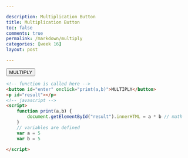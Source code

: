 ```yaml
--- 

description: Multiplication Button
title: Multiplication Button
toc: false
comments: true
permalink: /markdown/multiply
categories: [week 16]
layout: post

---
```

<button id="enter" onclick="print(a,b)">MULTIPLY</button>
<p id="result"></p>
<script>
    function print(a,b) {
        document.getElementById("result").innerHTML = a * b
    }
    var a = 5
    var b = 5
</script>

```html
<!-- function is called here -->
<button id="enter" onclick="print(a,b)">MULTIPLY</button> 
<p id="result"></p>
<!-- javascript -->
<script>
    function print(a,b) {
        document.getElementById("result").innerHTML = a * b // math
    }
    // variables are defined
    var a = 5
    var b = 5

</script>
```

